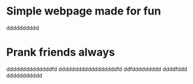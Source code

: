 # Simple webpage made for fun
dddddddddd
# Prank friends always
ddddddddddddddfd
ddddddddddddddddddfd
ddfddddddddd
ddddfddd
ddddddddddd
